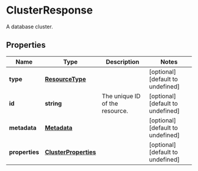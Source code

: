 # ClusterResponse

A database cluster.
## Properties
| Name | Type | Description | Notes |
| ------------ | ------------- | ------------- | ------------- |
| **type** | [**ResourceType**](ResourceType.md) |  | [optional] [default to undefined] |
| **id** | **string** | The unique ID of the resource. | [optional] [default to undefined] |
| **metadata** | [**Metadata**](Metadata.md) |  | [optional] [default to undefined] |
| **properties** | [**ClusterProperties**](ClusterProperties.md) |  | [optional] [default to undefined] |


